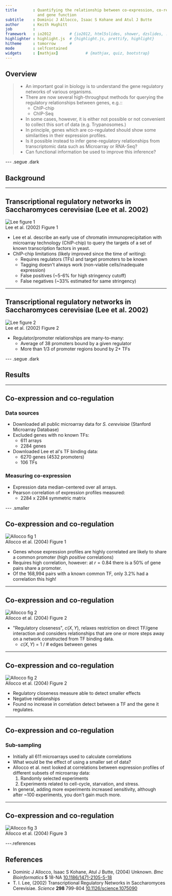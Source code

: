 ```yaml
---
title       : Quantifying the relationship between co-expression, co-regulation
              and gene function
subtitle    : Dominic J Allocco, Isaac S Kohane and Atul J Butte
author      : Keith Hughitt
job         : 
framework   : io2012        # {io2012, html5slides, shower, dzslides, ...}
highlighter : highlight.js  # {highlight.js, prettify, highlight}
hitheme     : tomorrow      # 
mode        : selfcontained 
widgets     : [mathjax]            # {mathjax, quiz, bootstrap}
---
```


<!-- Custom Styles -->
<style type='text/css'>
    slides > slide {
        height: 800px;
        margin-top: -400px;
    }
    img {
        max-height: 560px;
        max-width: 964px;
    }
    slide a {border-bottom: none;}
    .smaller li { font-size: 20px; }
    .caption { font-size: 14px; display: block; }
    .references li { font-size: 14px; }
    .references li p { font-size: 14px; }
</style>

<!-- Custom JavaScript -->
<script src="http://ajax.aspnetcdn.com/ajax/jQuery/jquery-1.7.min.js"></script>
<script type='text/javascript'>
$(function() {
    $("p:has(img)").addClass('centered');
});
</script>

## Overview

>- An important goal in biology is to understand the gene regulatory networks
   of various organisms.
>- There are now several high-throughput methods for querying the regulatory
>  relationships between genes, e.g.::
>   - ChIP-chip
>   - ChIP-Seq
>- In some cases, however, it is either not possible or not convenient to
>  collect this sort of data (e.g. Trypanosomes.)
>- In principle, genes which are co-regulated should show some similarities in
>  their expression profiles.
>- <span class='red'>Is it possible instead to infer gene-regulatory 
>  relationships from transcriptomic data such as Microarray or RNA-Seq?</span>
>- <span class='red'>Can functional information be used to improve this
>  inference?</span>

--- .segue .dark

## Background

---

## Transcriptional regulatory networks in Saccharomyces cerevisiae (Lee et al. 2002)

![Lee figure 1](assets/img/Lee_F1.large.jpg)
<span class='caption'>Lee et al. (2002) Figure 1</span>

- Lee et al. describe an early use of chromatin immunoprecipitation
  with microarray technology (ChIP-chip) to query the targets of a set of
  known transcription factors in yeast.
- ChIP-chip limitations (likely improved since the time of writing):
  - Requires regulators (TFs) and target promoters to be known
  - Tagging doesn't always work (non-viable cells/inadequate expression)
  - False positives (~5-6% for high stringency cutoff)
  - False negatives (~33% estimated for same stringency)

---

## Transcriptional regulatory networks in Saccharomyces cerevisiae (Lee et al. 2002)

![Lee figure 2](assets/img/Lee_F2.med.jpg)
<span class='caption'>Lee et al. (2002) Figure 2</span>

- Regulator/promoter relationships are many-to-many:
  - Average of 38 promoters bound by a given regulator
  - More than 1/3 of promoter regions bound by 2+ TFs

--- .segue .dark

## Results

---

## Co-expression and co-regulation

### Data sources

- Downloaded all public microarray data for *S. cerevisiae* (Stanford
  Microarray Database)
- Excluded genes with no known TFs:
  - 611 arrays
  - 2284 genes
- Downloaded Lee et al's TF binding data:
  - 6270 genes (4532 promoters)
  - 106 TFs

### Measuring co-expression

- Expression data median-centered over all arrays.
- Pearson correlation of expression profiles measured:
    - 2284 x 2284 symmetric matrix

--- .smaller

## Co-expression and co-regulation

![Allocco fig 1](assets/img/1471-2105-5-18-1.jpg)
<span class='caption'>Allocco et al. (2004) Figure 1</span>

- Genes whose expression profiles are highly correlated are likely to share a
  common promoter (high *positive* correlations)
- Requires high correlation, however: at $r=0.84$ there is a 50% of gene
  pairs share a promoter.
- Of the 168,994 pairs with a known common TF, only 3.2% had a
  correlation this high!

---


## Co-expression and co-regulation

![Allocco fig 2](assets/img/1471-2105-5-18-2.jpg)
<span class='caption'>Allocco et al. (2004) Figure 2</span>

- "Regulatory closeness", $c(X,Y)$, relaxes restriction on direct TF/gene
  interaction and considers relationships that are one or more steps away on a
  network constructed from TF binding data.
  - $c(X,Y)$ = 1 / # edges between genes

---

## Co-expression and co-regulation

![Allocco fig 2](assets/img/1471-2105-5-18-2.jpg)
<span class='caption'>Allocco et al. (2004) Figure 2</span>

- Regulatory closeness measure able to detect smaller effects
- Negative relationships
- Found no increase in correlation detect between a TF and the gene it 
  regulates.

---

## Co-expression and co-regulation

### Sub-sampling

- Initially all 611 microarrays used to calculate correlations
- What would be the effect of using a smaller set of data?
- Allocco et al. next looked at correlations between expression profiles of
  different subsets of microarray data:
    1. Randomly selected experiments
    2. Experiments related to cell-cycle, starvation, and stress.
- In general, adding more experiments increased sensitivity, although after
  ~100 experiments, you don't gain much more.

---

## Co-expression and co-regulation

![Allocco fig 3](assets/img/1471-2105-5-18-3.jpg)
<span class='caption'>Allocco et al. (2004) Figure 3</span>



















---.references

## References





- Dominic J Allocco, Isaac S Kohane, Atul J Butte,   (2004) Unknown.  <em>Bmc Bioinformatics</em>  <strong>5</strong>  18-NA  <a href="http://dx.doi.org/10.1186/1471-2105-5-18">10.1186/1471-2105-5-18</a>
- T. I. Lee,   (2002) Transcriptional Regulatory Networks in Saccharomyces Cerevisiae.  <em>Science</em>  <strong>298</strong>  799-804  <a href="http://dx.doi.org/10.1126/science.1075090">10.1126/science.1075090</a>

